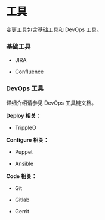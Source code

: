 # 工具

变更工具包含基础工具和 DevOps 工具。

### 基础工具

* JIRA

* Confluence

### DevOps 工具

详细介绍请参见 DevOps 工具链文档。

**Deploy 相关：**

* TrippleO

**Configure 相关：**

* Puppet

* Ansible

**Code 相关：**

* Git

* Gitlab

* Gerrit



